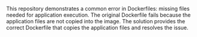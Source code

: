 This repository demonstrates a common error in Dockerfiles: missing files needed for application execution. The original Dockerfile fails because the application files are not copied into the image. The solution provides the correct Dockerfile that copies the application files and resolves the issue.